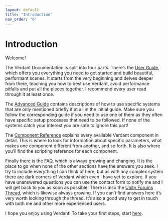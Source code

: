 ```yaml
---
layout: default
title: "Introduction"
nav_order: "0"
---
```


# Introduction

Welcome! 

The Verdant Documentation is split into four parts. There’s the [User Guide](UserGuide), which offers you everything you need to get started and build beautiful, performant scenes. It starts from the very beginning and delves deeper from there, teaching you how to best use Verdant, avoid performance pitfalls and put all the pieces together. I recommend every user read through it at least once.

The [Advanced Guide](AdvancedGuide) contains descriptions of how to use specific systems that are only mentioned briefly if at all in the initial guide. Make sure you follow the corresponding guide if you need to use one of them as they often have specific setup processes that need to be followed. If none of the systems catch your interest you are safe to ignore this part!

The [Component Reference](ComponentReference) explains every available Verdant component in detail. This is where to look for information about specific parameters, what makes one component different from another, and so forth. It is also where you’ll find the scripting reference for each component. 

Finally there is the [FAQ](FAQ), which is always growing and changing. It is the place to go when none of the other sections have the answers you seek. I try to include everything I can think of here, but as with any complex system there are dark corners of Verdant which even I have yet to explore. If you have unanswered questions you can use the contact form to notify me and I will get back to you as soon as possible! There is also the [Unity Forums Thread](), which is likewise always growing. If you can’t find answers here it’s very worth looking through the thread. It’s also a good way to get in touch with both me and other more experienced users.

I hope you enjoy using Verdant! To take your first steps, start [here](UserGuide/GettingStarted.html).
